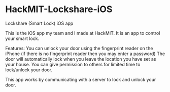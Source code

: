 HackMIT-Lockshare-iOS
=====================

Lockshare (Smart Lock) iOS app

This is the iOS app my team and I made at HackMIT.
It is an app to control your smart lock.

Features:
  You can unlock your door using the fingerprint reader on the iPhone (if there is no fingerprint reader then you may enter a password)
  The door will automatically lock when you leave the location you have set as your house.
  You can give permission to others for limited time to lock/unlock your door.
  
This app works by communicating with a server to lock and unlock your door.
